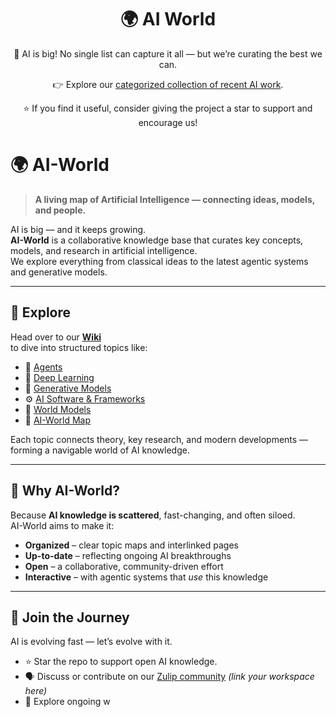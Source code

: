 <div align="center">

# 🌍 AI World

🤖  AI is big! No single list can capture it all — but we’re curating the best we can.  

👉 Explore our [categorized collection of recent AI work](https://github.com/Math-AI-Institute/AI-World/wiki).  

⭐️ If you find it useful, consider giving the project a star to support and encourage us!  

</div>

# 🌍 AI-World

> **A living map of Artificial Intelligence — connecting ideas, models, and people.**

AI is big — and it keeps growing.  
**AI-World** is a collaborative knowledge base that curates key concepts, models, and research in artificial intelligence.  
We explore everything from classical ideas to the latest agentic systems and generative models.

---

## 🧭 Explore

Head over to our **[Wiki](https://github.com/Math-AI-Institute/AI-World/wiki)**  
to dive into structured topics like:

- 🤖 [Agents](https://github.com/Math-AI-Institute/AI-World/wiki/Agents)  
- 🧠 [Deep Learning](https://github.com/Math-AI-Institute/AI-World/wiki/Deep-Learning)  
- 🎨 [Generative Models](https://github.com/Math-AI-Institute/AI-World/wiki/Generative-Models)  
- ⚙️ [AI Software & Frameworks](https://github.com/Math-AI-Institute/AI-World/wiki/AI-Software)  
- 🧩 [World Models](https://github.com/Math-AI-Institute/AI-World/wiki/World-Models)  
- 🧭 [AI-World Map](https://github.com/Math-AI-Institute/AI-World/wiki/AI-World-Map)

Each topic connects theory, key research, and modern developments — forming a navigable world of AI knowledge.

---

## 💫 Why AI-World?

Because **AI knowledge is scattered**, fast-changing, and often siloed.  
AI-World aims to make it:
- **Organized** – clear topic maps and interlinked pages  
- **Up-to-date** – reflecting ongoing AI breakthroughs  
- **Open** – a collaborative, community-driven effort  
- **Interactive** – with agentic systems that *use* this knowledge  

---

## 🤝 Join the Journey

AI is evolving fast — let’s evolve with it.  
- ⭐️ Star the repo to support open AI knowledge.  
- 🗣️ Discuss or contribute on our [Zulip community](https://zulip.com/) *(link your workspace here)*  
- 🧩 Explore ongoing w
